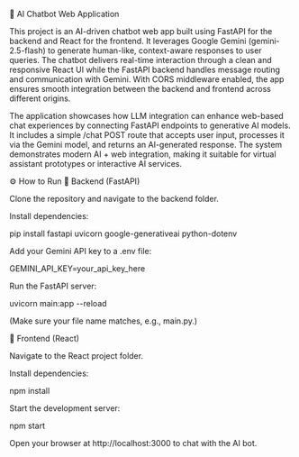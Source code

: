 💬 AI Chatbot Web Application

This project is an AI-driven chatbot web app built using FastAPI for the backend and React for the frontend. It leverages Google Gemini (gemini-2.5-flash) to generate human-like, context-aware responses to user queries. The chatbot delivers real-time interaction through a clean and responsive React UI while the FastAPI backend handles message routing and communication with Gemini. With CORS middleware enabled, the app ensures smooth integration between the backend and frontend across different origins.

The application showcases how LLM integration can enhance web-based chat experiences by connecting FastAPI endpoints to generative AI models. It includes a simple /chat POST route that accepts user input, processes it via the Gemini model, and returns an AI-generated response. The system demonstrates modern AI + web integration, making it suitable for virtual assistant prototypes or interactive AI services.

⚙️ How to Run
🔹 Backend (FastAPI)

Clone the repository and navigate to the backend folder.

Install dependencies:

pip install fastapi uvicorn google-generativeai python-dotenv


Add your Gemini API key to a .env file:

GEMINI_API_KEY=your_api_key_here


Run the FastAPI server:

uvicorn main:app --reload


(Make sure your file name matches, e.g., main.py.)

🔹 Frontend (React)

Navigate to the React project folder.

Install dependencies:

npm install


Start the development server:

npm start


Open your browser at http://localhost:3000
 to chat with the AI bot.
